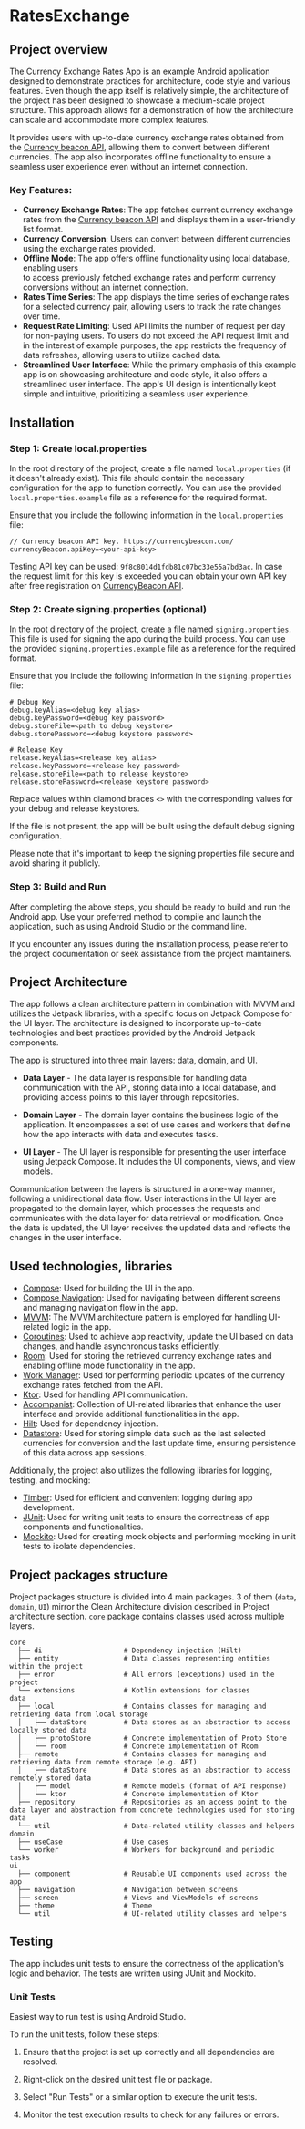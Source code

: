 # RatesExchange

## Project overview

The Currency Exchange Rates App is an example Android application designed to demonstrate practices 
for architecture, code style and various features. 
Even though the app itself is relatively simple, the architecture of the project has been designed 
to showcase a medium-scale project structure. This approach allows for a demonstration of how the 
architecture can scale and accommodate more complex features.

It provides users with up-to-date currency exchange rates obtained from the 
[Currency beacon API](https://currencybeacon.com/), allowing them to convert between different currencies. The app also 
incorporates offline functionality to ensure a seamless user experience even without an internet connection.

### Key Features:

- **Currency Exchange Rates**: The app fetches current currency exchange rates from the 
    [Currency beacon API](https://currencybeacon.com/)  and displays them in a user-friendly list format.
- **Currency Conversion**: Users can convert between different currencies using the exchange rates provided.
- **Offline Mode**: The app offers offline functionality using local database, enabling users  
    to access previously fetched exchange rates and perform currency conversions without an internet connection.
- **Rates Time Series**: The app displays the time series of exchange rates for a selected 
    currency pair, allowing users to track the rate changes over time.
- **Request Rate Limiting**: Used API limits the number of request per day for non-paying users. 
    To  users do not exceed the API request limit and in the interest of example purposes, the app 
    restricts the frequency of data refreshes, allowing users to utilize cached data.
- **Streamlined User Interface**: While the primary emphasis of this example app is on showcasing 
    architecture and code style, it also offers a streamlined user interface. The app's UI design 
    is intentionally kept simple and intuitive, prioritizing a seamless user experience.

## Installation
### Step 1: Create local.properties

In the root directory of the project, create a file named `local.properties` (if it doesn't 
already exist). This file should contain the necessary configuration for the app to function 
correctly. You can use the provided `local.properties.example` file as a reference for the required format.

Ensure that you include the following information in the `local.properties` file:
```
// Currency beacon API key. https://currencybeacon.com/
currencyBeacon.apiKey=<your-api-key> 
```

Testing API key can be used: `9f8c8014d1fdb81c07bc33e55a7bd3ac`. In case the request limit 
for this key is exceeded you can obtain your own API key after free registration on [CurrencyBeacon API](https://currencybeacon.com/).

### Step 2: Create signing.properties (optional)

In the root directory of the project, create a file named `signing.properties`. This file is 
used for signing the app during the build process. You can use the provided 
`signing.properties.example` file as a reference for the required format.

Ensure that you include the following information in the `signing.properties` file:

```
# Debug Key
debug.keyAlias=<debug key alias>  
debug.keyPassword=<debug key password>  
debug.storeFile=<path to debug keystore>  
debug.storePassword=<debug keystore password>  

# Release Key
release.keyAlias=<release key alias>  
release.keyPassword=<release key password>  
release.storeFile=<path to release keystore>  
release.storePassword=<release keystore password>
```

Replace values within diamond braces `<>` with the corresponding values for your debug and release keystores.

If the file is not present, the app will be built using the default debug signing configuration.

Please note that it's important to keep the signing properties file secure and avoid sharing it publicly.

### Step 3: Build and Run

After completing the above steps, you should be ready to build and run the Android app. Use your 
preferred method to compile and launch the application, such as using Android Studio or the command line.

If you encounter any issues during the installation process, please refer to the project 
documentation or seek assistance from the project maintainers.

## Project Architecture

The app follows a clean architecture pattern in combination with MVVM  and utilizes the Jetpack 
libraries, with a specific focus on Jetpack Compose for the UI layer. The architecture is 
designed to incorporate up-to-date technologies and best practices provided by the Android Jetpack components.

The app is structured into three main layers: data, domain, and UI.

- **Data Layer** - The data layer is responsible for handling data communication with the API, 
    storing data into a local database, and providing access points to this layer through repositories.

- **Domain Layer** -  The domain layer contains the business logic of the application. It 
    encompasses a set of use cases and workers that define how the app interacts with data and executes tasks.

- **UI Layer** - The UI layer is responsible for presenting the user interface using Jetpack 
    Compose. It includes the UI components, views, and view models.

Communication between the layers is structured in a one-way manner, following a unidirectional 
data flow. User interactions in the UI layer are propagated to the domain layer, which processes 
the requests and communicates with the data layer for data retrieval or modification. Once the 
data is updated, the UI layer receives the updated data and reflects the changes in the user interface.

## Used technologies, libraries

-   [Compose](https://developer.android.com/jetpack/compose): Used for building the UI in the app.
-   [Compose Navigation](https://developer.android.com/jetpack/compose/navigation): Used for navigating between different screens and managing navigation flow in the app.
-   [MVVM](https://developer.android.com/jetpack/guide): The MVVM architecture pattern is employed for handling UI-related logic in the app.
-   [Coroutines](https://developer.android.com/kotlin/coroutines): Used to achieve app reactivity, update the UI based on data changes, and handle asynchronous tasks efficiently.
-   [Room](https://developer.android.com/jetpack/androidx/releases/room): Used for storing the retrieved currency exchange rates and enabling offline mode functionality in the app.
-   [Work Manager](https://developer.android.com/topic/libraries/architecture/workmanager): Used for performing periodic updates of the currency exchange rates fetched from the API.
-   [Ktor](https://github.com/ktorio/ktor): Used for handling API communication.
-   [Accompanist](https://github.com/google/accompanist): Collection of UI-related libraries that enhance the user interface and provide additional functionalities in the app.
-   [Hilt](https://developer.android.com/training/dependency-injection/hilt-android): Used for dependency injection.
-   [Datastore](https://developer.android.com/topic/libraries/architecture/datastore): Used for storing simple data such as the last selected currencies for 
    conversion and the last update time, ensuring persistence of this data across app sessions.

Additionally, the project also utilizes the following libraries for logging, testing, and mocking:

-   [Timber](https://github.com/JakeWharton/timber): Used for efficient and convenient logging during app development.
-   [JUnit](https://junit.org/junit5/): Used for writing unit tests to ensure the correctness of app components and functionalities.
-   [Mockito](https://site.mockito.org/): Used for creating mock objects and performing mocking in unit tests to isolate dependencies.

## Project packages structure
Project packages structure is divided into 4 main packages. 3 of them (`data`, `domain`, `UI`) mirror 
the Clean Architecture division described in Project architecture section. `core` package contains 
classes used across multiple layers.
```
core
  ├── di                    # Dependency injection (Hilt)
  ├── entity                # Data classes representing entities within the project
  ├── error                 # All errors (exceptions) used in the project
  └── extensions            # Kotlin extensions for classes
data
  ├── local                 # Contains classes for managing and retrieving data from local storage
  │   ├── dataStore         # Data stores as an abstraction to access locally stored data
  │   ├── protoStore        # Concrete implementation of Proto Store
  │   └── room              # Concrete implementation of Room
  ├── remote                # Contains classes for managing and retrieving data from remote storage (e.g. API)
  │   ├── dataStore         # Data stores as an abstraction to access remotely stored data
  │   ├── model             # Remote models (format of API response)
  │   └── ktor              # Concrete implementation of Ktor
  ├── repository            # Repositories as an access point to the data layer and abstraction from concrete technologies used for storing data
  └── util                  # Data-related utility classes and helpers
domain
  ├── useCase               # Use cases
  └── worker                # Workers for background and periodic tasks
ui
  ├── component             # Reusable UI components used across the app
  ├── navigation            # Navigation between screens
  ├── screen                # Views and ViewModels of screens
  ├── theme                 # Theme
  └── util                  # UI-related utility classes and helpers

```
## Testing

The app includes unit tests to ensure the correctness of the application's logic and behavior. 
The tests are written using JUnit and Mockito.

### Unit Tests

Easiest way to run test is using Android Studio.

To run the unit tests, follow these steps:

1. Ensure that the project is set up correctly and all dependencies are resolved.

2. Right-click on the desired unit test file or package.

3. Select "Run Tests" or a similar option to execute the unit tests.

4. Monitor the test execution results to check for any failures or errors.
